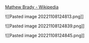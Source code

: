 


[Mathew Brady - Wikipedia](https://en.wikipedia.org/wiki/Mathew_Brady)


![[Pasted image 20221108124813.png]]

![[Pasted image 20221108124839.png]]

![[Pasted image 20221108124845.png]]

